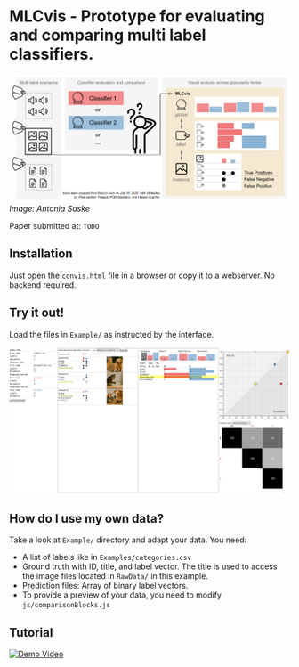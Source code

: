 # MLCvis - Prototype for evaluating and comparing multi label classifiers.

![MLCVis graphics overview](mlcvis_graphics.png)
*Image: Antonia Saske*

Paper submitted at: `TODO`

## Installation
Just open the `convis.html` file in a browser or copy it to a webserver. No backend required.

## Try it out!
Load the files in `Example/` as instructed by the interface.

![Dashboard](dashboard.png)

## How do I use my own data?
Take a look at `Example/` directory and adapt your data. You need:
* A list of labels like in `Examples/categories.csv`
* Ground truth with ID, title, and label vector. The title is used to access the image files located in `RawData/` in this example.
* Prediction files: Array of binary label vectors.
* To provide a preview of your data, you need to modify `js/comparisonBlocks.js`

## Tutorial
[![Demo Video](https://img.youtube.com/vi/96yK5SCd5Lo/hq720.jpg)](https://www.youtube.com/watch?v=96yK5SCd5Lo)
